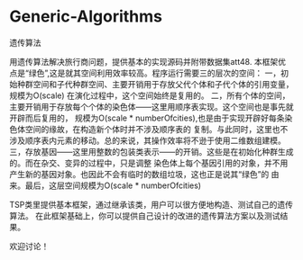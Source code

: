 # Generic-Algorithms
遗传算法

用遗传算法解决旅行商问题，提供基本的实现源码并附带数据集att48.
本框架优点是“绿色”,这是就其空间利用效率较高。程序运行需要三的层次的空间：
一，初始种群空间和子代种群空间、主要开销用于存放父代个体和子代个体的引用变量，规模为O(scale)
在演化过程中，这个空间始终是复用的。
二，所有个体的空间，主要开销用于存放每个个体的染色体——这里用顺序表实现。这个空间也是事先就开辟而后复用的，
规模为O(scale * numberOfcities),也是由于实现开辟好每条染色体空间的缘故，在构造新个体时并不涉及顺序表的
复制。与此同时，这里也不涉及顺序表内元素的移动。总的来说，其操作效率将不逊于使用二维数组建模。
三，存放基因——这里用整数的包装类表示——的开销。这些是在初始化种群生成的。而在杂交、变异的过程中，只是调整
染色体上每个基因引用的对象，并不用产生新的基因对象。也因此不会有临时的数组垃圾，这也正是说其“绿色”的
由来。最后，这层空间规模为O(scale * numberOfcities)

TSP类里提供基本框架，通过继承该类，用户可以很方便地构造、测试自己的遗传算法。
在此框架基础上，你可以提供自己设计的改进的遗传算法方案以及测试结果。

欢迎讨论！
